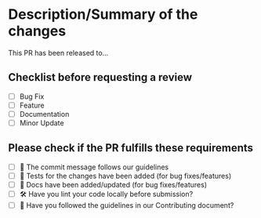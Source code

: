 # Description/Summary of the changes

This PR has been released to...

## Checklist before requesting a review

- [ ] Bug Fix
- [ ] Feature
- [ ] Documentation
- [ ] Minor Update

## Please check if the PR fulfills these requirements

- [ ] 📜 The commit message follows our guidelines
- [ ] 🧪 Tests for the changes have been added (for bug fixes/features)
- [ ] 📝 Docs have been added/updated (for bug fixes/features)
- [ ] 🛠️ Have you lint your code locally before submission?
- [ ] 📗 Have you followed the guidelines in our Contributing document?
